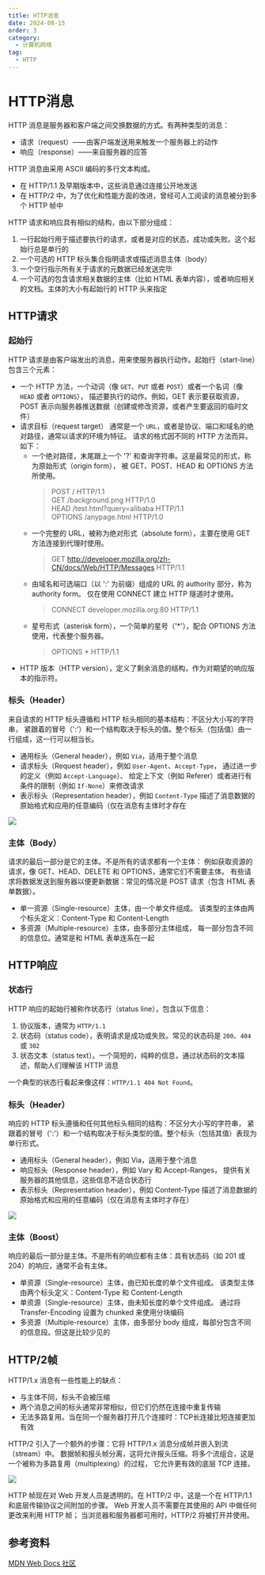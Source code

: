 ```yaml
---
title: HTTP消息
date: 2024-08-15
order: 3
category:
  - 计算机网络
tag:
  - HTTP
---
```


# HTTP消息

HTTP 消息是服务器和客户端之间交换数据的方式。有两种类型的消息：
- 请求（request）——由客户端发送用来触发一个服务器上的动作
- 响应（response）——来自服务器的应答

HTTP 消息由采用 ASCII 编码的多行文本构成。
- 在 HTTP/1.1 及早期版本中，这些消息通过连接公开地发送
- 在 HTTP/2 中，为了优化和性能方面的改进，曾经可人工阅读的消息被分到多个 HTTP 帧中

HTTP 请求和响应具有相似的结构，由以下部分组成：
1. 一行起始行用于描述要执行的请求，或者是对应的状态，成功或失败。这个起始行总是单行的
2. 一个可选的 HTTP 标头集合指明请求或描述消息主体（body）
3. 一个空行指示所有关于请求的元数据已经发送完毕
4. 一个可选的包含请求相关数据的主体（比如 HTML 表单内容），或者响应相关的文档。主体的大小有起始行的 HTTP 头来指定

## HTTP请求

### 起始行

HTTP 请求是由客户端发出的消息，用来使服务器执行动作。起始行（start-line）包含三个元素：
- 一个 HTTP 方法，一个动词（像 `GET`、`PUT` 或者 `POST`）或者一个名词（像 `HEAD` 或者 `OPTIONS`），
  描述要执行的动作。例如，GET 表示要获取资源， 
  POST 表示向服务器推送数据（创建或修改资源，或者产生要返回的临时文件）
- 请求目标（request target）
  通常是一个 `URL`，或者是协议、端口和域名的绝对路径，通常以请求的环境为特征。
  请求的格式因不同的 HTTP 方法而异。如下：
  - 一个绝对路径，末尾跟上一个 '?' 和查询字符串。这是最常见的形式，称为原始形式（origin form），
    被 GET、POST、HEAD 和 OPTIONS 方法所使用。
    > POST / HTTP/1.1  
      GET /background.png HTTP/1.0  
      HEAD /test.html?query=alibaba HTTP/1.1  
      OPTIONS /anypage.html HTTP/1.0
  - 一个完整的 URL，被称为绝对形式（absolute form），主要在使用 GET 方法连接到代理时使用。
    > GET http://developer.mozilla.org/zh-CN/docs/Web/HTTP/Messages HTTP/1.1
  - 由域名和可选端口（以 ':' 为前缀）组成的 URL 的 authority 部分，称为 authority form。
    仅在使用 CONNECT 建立 HTTP 隧道时才使用。
    > CONNECT developer.mozilla.org:80 HTTP/1.1
  - 星号形式（asterisk form），一个简单的星号（'*'），配合 OPTIONS 方法使用，代表整个服务器。
    > OPTIONS * HTTP/1.1
- HTTP 版本（HTTP version），定义了剩余消息的结构，作为对期望的响应版本的指示符。

### 标头（Header）

来自请求的 HTTP 标头遵循和 HTTP 标头相同的基本结构：不区分大小写的字符串，
紧跟着的冒号（':'）和一个结构取决于标头的值。整个标头（包括值）由一行组成，这一行可以相当长。

- 通用标头（General header），例如 `Via`，适用于整个消息
- 请求标头（Request header），例如 `User-Agent`、`Accept-Type`，
  通过进一步的定义（例如 `Accept-Language`）、
  给定上下文（例如 Referer）或者进行有条件的限制（例如 `If-None`）来修改请求
- 表示标头（Representation header），例如 `Content-Type` 描述了消息数据的
  原始格式和应用的任意编码（仅在消息有主体时才存在

![](/assets/images/http_request_headers3.png)

### 主体（Body）

请求的最后一部分是它的主体。不是所有的请求都有一个主体：
例如获取资源的请求，像 GET、HEAD、DELETE 和 OPTIONS，通常它们不需要主体。
有些请求将数据发送到服务器以便更新数据：常见的情况是 POST 请求（包含 HTML 表单数据）。

- 单一资源（Single-resource）主体，由一个单文件组成。
  该类型的主体由两个标头定义：Content-Type 和 Content-Length
- 多资源（Multiple-resource）主体，由多部分主体组成，
  每一部分包含不同的信息位。通常是和 HTML 表单连系在一起

## HTTP响应

### 状态行

HTTP 响应的起始行被称作状态行（status line），包含以下信息：
1. 协议版本，通常为 `HTTP/1.1`
2. 状态码（status code），表明请求是成功或失败。常见的状态码是 `200`、`404` 或 `302`
3. 状态文本（status text）。一个简短的，纯粹的信息，通过状态码的文本描述，帮助人们理解该 HTTP 消息

一个典型的状态行看起来像这样：`HTTP/1.1 404 Not Found`。

### 标头（Header）

响应的 HTTP 标头遵循和任何其他标头相同的结构：不区分大小写的字符串，
紧跟着的冒号（':'）和一个结构取决于标头类型的值。整个标头（包括其值）表现为单行形式。

- 通用标头（General header），例如 Via，适用于整个消息
- 响应标头（Response header），例如 Vary 和 Accept-Ranges， 
  提供有关服务器的其他信息，这些信息不适合状态行
- 表示标头（Representation header），例如 Content-Type 描述了消息数据的
  原始格式和应用的任意编码（仅在消息有主体时才存在）

![](/assets/images/http_response_headers3.png)

### 主体（Boost）

响应的最后一部分是主体。不是所有的响应都有主体：具有状态码（如 201 或 204）的响应，通常不会有主体。

- 单资源（Single-resource）主体，由已知长度的单个文件组成。
  该类型主体由两个标头定义：Content-Type 和 Content-Length
- 单资源（Single-resource）主体，由未知长度的单个文件组成。
  通过将 Transfer-Encoding 设置为 chunked 来使用分块编码
- 多资源（Multiple-resource）主体，由多部分 body 组成，每部分包含不同的信息段。但这是比较少见的

## HTTP/2帧

HTTP/1.x 消息有一些性能上的缺点：
- 与主体不同，标头不会被压缩
- 两个消息之间的标头通常非常相似，但它们仍然在连接中重复传输
- 无法多路复用。当在同一个服务器打开几个连接时：TCP长连接比短连接更加有效

HTTP/2 引入了一个额外的步骤：它将 HTTP/1.x 消息分成帧并嵌入到流（stream）中。
数据帧和报头帧分离，这将允许报头压缩。将多个流组合，这是一个被称为多路复用（multiplexing）的过程，
它允许更有效的底层 TCP 连接。

![](/assets/images/binary_framing2.png)

HTTP 帧现在对 Web 开发人员是透明的。在 HTTP/2 中，这是一个在 HTTP/1.1 和底层传输协议之间附加的步骤。
Web 开发人员不需要在其使用的 API 中做任何更改来利用 HTTP 帧；
当浏览器和服务器都可用时，HTTP/2 将被打开并使用。

## 参考资料

[MDN Web Docs 社区](https://developer.mozilla.org/zh-CN/docs/Web/HTTP/Messages)
